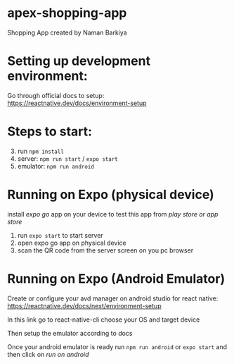 # apex-shopping-app
Shopping App created by Naman Barkiya

# Setting up development environment:

Go through official docs to setup: https://reactnative.dev/docs/environment-setup

# Steps to start:

3. run ``` npm install ```
4. server: ``` npm run start ``` / ``` expo start ```
5. emulator: ``` npm run android ```

# Running on Expo (physical device)

install _expo go_ app on your device to test this app from _play store or app store_

1. run ``` expo start ``` to start server
2. open expo go app on physical device
3. scan the QR code from the server screen on you pc browser

# Running on Expo (Android Emulator)

Create or configure your avd manager on android studio for react native: https://reactnative.dev/docs/next/environment-setup

In this link go to react-native-cli
choose your OS and target device

Then setup the emulator according to docs

Once your android emulator is ready run ``` npm run android ```
or ``` expo start ``` and then click on _run on android_
